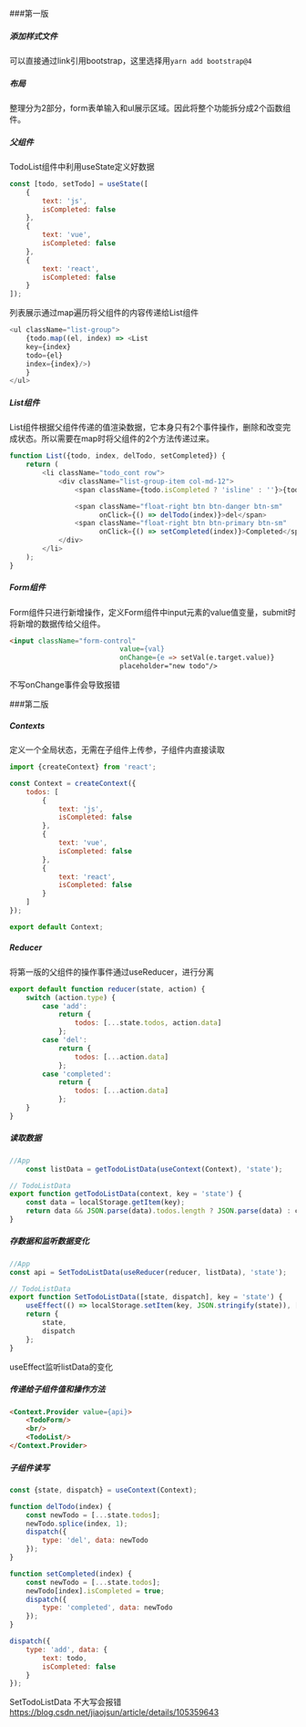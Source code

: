###第一版
##### 添加样式文件

可以直接通过link引用bootstrap，这里选择用`yarn add bootstrap@4 `

##### 布局

整理分为2部分，form表单输入和ul展示区域。因此将整个功能拆分成2个函数组件。

##### 父组件

TodoList组件中利用useState定义好数据

```javascript
const [todo, setTodo] = useState([
    {
        text: 'js',
        isCompleted: false
    },
    {
        text: 'vue',
        isCompleted: false
    },
    {
        text: 'react',
        isCompleted: false
    }
]);
```

列表展示通过map遍历将父组件的内容传递给List组件

```javascript
<ul className="list-group">
    {todo.map((el, index) => <List
    key={index}
    todo={el}
    index={index}/>)
    }
</ul>
```

##### List组件

List组件根据父组件传递的值渲染数据，它本身只有2个事件操作，删除和改变完成状态。所以需要在map时将父组件的2个方法传递过来。

```javascript
function List({todo, index, delTodo, setCompleted}) {
    return (
        <li className="todo_cont row">
            <div className="list-group-item col-md-12">
                <span className={todo.isCompleted ? 'isline' : ''}>{todo.text}</span>

                <span className="float-right btn btn-danger btn-sm"
                      onClick={() => delTodo(index)}>del</span>
                <span className="float-right btn btn-primary btn-sm"
                      onClick={() => setCompleted(index)}>Completed</span>
            </div>
        </li>
    );
}
```

##### Form组件

Form组件只进行新增操作，定义Form组件中input元素的value值变量，submit时将新增的数据传给父组件。

```html
<input className="form-control"
                           value={val}
                           onChange={e => setVal(e.target.value)}
                           placeholder="new todo"/>
```

不写onChange事件会导致报错


###第二版
##### **Contexts** 

定义一个全局状态，无需在子组件上传参，子组件内直接读取

```javascript
import {createContext} from 'react';

const Context = createContext({
    todos: [
        {
            text: 'js',
            isCompleted: false
        },
        {
            text: 'vue',
            isCompleted: false
        },
        {
            text: 'react',
            isCompleted: false
        }
    ]
});

export default Context;
```

##### **Reducer**

将第一版的父组件的操作事件通过useReducer，进行分离

```javascript
export default function reducer(state, action) {
    switch (action.type) {
        case 'add':
            return {
                todos: [...state.todos, action.data]
            };
        case 'del':
            return {
                todos: [...action.data]
            };
        case 'completed':
            return {
                todos: [...action.data]
            };
    }
}
```

##### 读取数据

```javascript
//App
    const listData = getTodoListData(useContext(Context), 'state');

// TodoListData
export function getTodoListData(context, key = 'state') {
    const data = localStorage.getItem(key);
    return data && JSON.parse(data).todos.length ? JSON.parse(data) : context;
}
```

##### 存数据和监听数据变化

```javascript
//App
const api = SetTodoListData(useReducer(reducer, listData), 'state');

// TodoListData
export function SetTodoListData([state, dispatch], key = 'state') {
    useEffect(() => localStorage.setItem(key, JSON.stringify(state)), [key, state]);
    return {
        state,
        dispatch
    };
}
```

useEffect监听listData的变化

##### 传递给子组件值和操作方法

```html
<Context.Provider value={api}>
    <TodoForm/>
    <br/>
    <TodoList/>
</Context.Provider>
```

##### 子组件读写

```javascript
const {state, dispatch} = useContext(Context);

function delTodo(index) {
    const newTodo = [...state.todos];
    newTodo.splice(index, 1);
    dispatch({
        type: 'del', data: newTodo
    });
}

function setCompleted(index) {
    const newTodo = [...state.todos];
    newTodo[index].isCompleted = true;
    dispatch({
        type: 'completed', data: newTodo
    });
}

dispatch({
    type: 'add', data: {
        text: todo,
        isCompleted: false
    }
});
```
SetTodoListData 不大写会报错
https://blog.csdn.net/jiaojsun/article/details/105359643